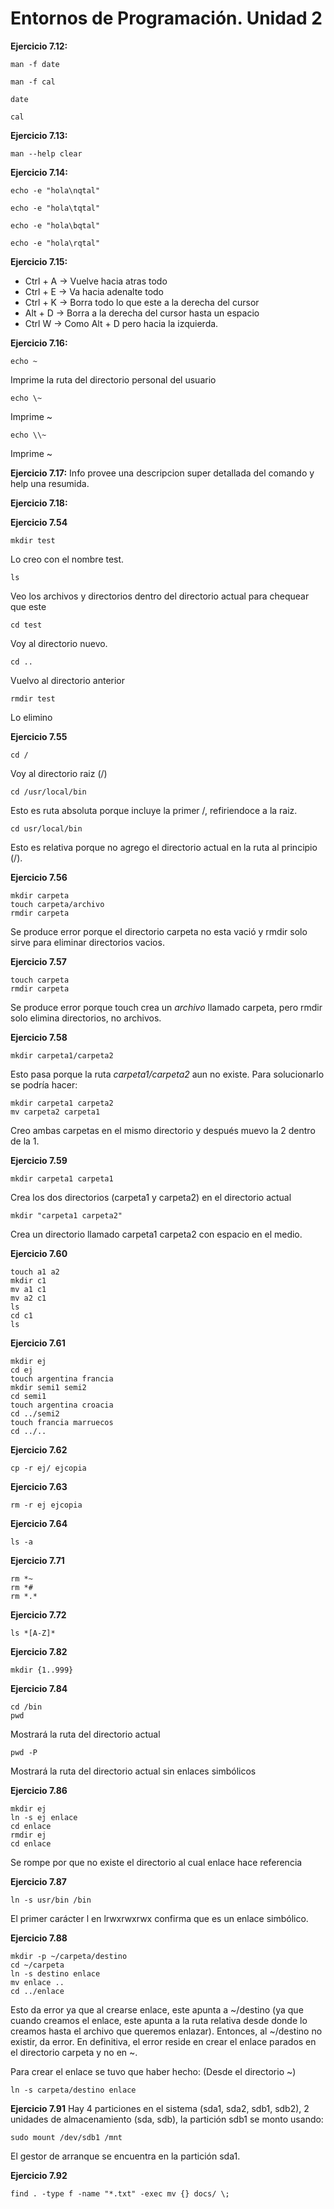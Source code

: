 # Entornos de Programación. Unidad 2

**Ejercicio 7.12:**
```
man -f date
```
```
man -f cal
```
```
date
```
```
cal
```

**Ejercicio 7.13:**
```
man --help clear
```

**Ejercicio 7.14:**
```
echo -e "hola\nqtal"
```
```
echo -e "hola\tqtal"
```
```
echo -e "hola\bqtal"
```
```
echo -e "hola\rqtal"
```

**Ejercicio 7.15:**
- Ctrl + A -> Vuelve hacia atras todo
- Ctrl + E -> Va hacia adenalte todo
- Ctrl + K -> Borra todo lo que este a la derecha del cursor
- Alt + D -> Borra a la derecha del cursor hasta un espacio
- Ctrl W -> Como Alt + D pero hacia la izquierda.

**Ejercicio 7.16:**
```
echo ~
```
Imprime la ruta del directorio personal del usuario

```
echo \~
```
Imprime ~

```
echo \\~
```
Imprime \~

**Ejercicio 7.17:**
Info provee una descripcion super detallada del comando y help una resumida.

**Ejercicio 7.18:**

**Ejercicio 7.54**
```
mkdir test
```
Lo creo con el nombre test.

```
ls
```
Veo los archivos y directorios dentro del directorio actual para chequear que este

```
cd test
```
Voy al directorio nuevo.

```
cd ..
```
Vuelvo al directorio anterior

```
rmdir test
```
Lo elimino

**Ejercicio 7.55**

```
cd /
```
Voy al directorio raiz (/)

```
cd /usr/local/bin
```
Esto es ruta absoluta porque incluye la primer /, refiriendoce a la raiz.

```
cd usr/local/bin
```
Esto es relativa porque no agrego el directorio actual en la ruta al principio (/).

**Ejercicio 7.56**
```
mkdir carpeta
touch carpeta/archivo
rmdir carpeta
```
Se produce error porque el directorio carpeta no esta vació y rmdir solo sirve para eliminar directorios vacios.

**Ejercicio 7.57**
```
touch carpeta
rmdir carpeta
```
Se produce error porque touch crea un *archivo* llamado carpeta, pero rmdir solo elimina directorios, no archivos.

**Ejercicio 7.58**
```
mkdir carpeta1/carpeta2
```
Esto pasa porque la ruta *carpeta1/carpeta2* aun no existe.
Para solucionarlo se podría hacer:
```
mkdir carpeta1 carpeta2
mv carpeta2 carpeta1
```
Creo ambas carpetas en el mismo directorio y después muevo la 2 dentro de la 1.

**Ejercicio 7.59**
```
mkdir carpeta1 carpeta1
```
Crea los dos directorios (carpeta1 y carpeta2) en el directorio actual

```
mkdir "carpeta1 carpeta2"
```
Crea un directorio llamado carpeta1 carpeta2 con espacio en el medio.

**Ejercicio 7.60**
```
touch a1 a2
mkdir c1
mv a1 c1
mv a2 c1
ls
cd c1
ls
```

**Ejercicio 7.61**
```
mkdir ej
cd ej
touch argentina francia
mkdir semi1 semi2
cd semi1
touch argentina croacia
cd ../semi2
touch francia marruecos
cd ../..
```

**Ejercicio 7.62**
```
cp -r ej/ ejcopia
```

**Ejercicio 7.63**
```
rm -r ej ejcopia
```

**Ejercicio 7.64**
```
ls -a
```

**Ejercicio 7.71**
```
rm *~
rm *#
rm *.*
```

**Ejercicio 7.72**
```
ls *[A-Z]*
```

**Ejercicio 7.82**
```
mkdir {1..999}
```

**Ejercicio 7.84**
```
cd /bin 
pwd
```
Mostrará la ruta del directorio actual

```
pwd -P
```
Mostrará la ruta del directorio actual sin enlaces simbólicos

**Ejercicio 7.86**
```
mkdir ej
ln -s ej enlace
cd enlace
rmdir ej
cd enlace
```
Se rompe por que no existe el directorio al cual enlace hace referencia

**Ejercicio 7.87**
```
ln -s usr/bin /bin
```
El primer carácter l en lrwxrwxrwx confirma que es un enlace simbólico.

**Ejercicio 7.88**
```
mkdir -p ~/carpeta/destino
cd ~/carpeta
ln -s destino enlace
mv enlace ..
cd ../enlace
```
Esto da error ya que al crearse enlace, este apunta a ~/destino (ya que cuando creamos el enlace, este apunta a la ruta relativa desde donde lo creamos hasta el archivo que queremos enlazar).
Entonces, al ~/destino no existir, da error. En definitiva, el error reside en crear el enlace parados en el directorio carpeta y no en ~.

Para crear el enlace se tuvo que haber hecho: (Desde el directorio ~)
```
ln -s carpeta/destino enlace
```

**Ejercicio 7.91**
Hay 4 particiones en el sistema (sda1, sda2, sdb1, sdb2), 2 unidades de almacenamiento (sda, sdb), la partición sdb1 se monto usando:
```
sudo mount /dev/sdb1 /mnt
```
El gestor de arranque se encuentra en la partición sda1.

**Ejercicio 7.92**
```
find . -type f -name "*.txt" -exec mv {} docs/ \;
```










